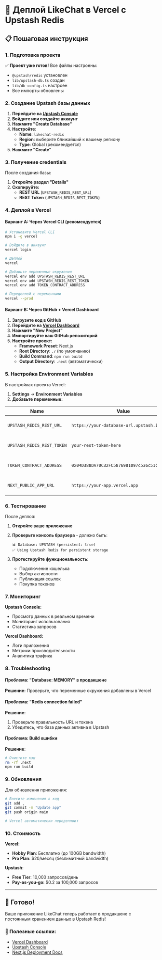 # 🚀 Деплой LikeChat в Vercel с Upstash Redis

## 📋 Пошаговая инструкция

### 1. Подготовка проекта

✅ **Проект уже готов!** Все файлы настроены:
- `@upstash/redis` установлен
- `lib/upstash-db.ts` создан
- `lib/db-config.ts` настроен
- Все импорты обновлены

### 2. Создание Upstash базы данных

1. **Перейдите на [Upstash Console](https://console.upstash.com/)**
2. **Войдите или создайте аккаунт**
3. **Нажмите "Create Database"**
4. **Настройте:**
   - **Name**: `likechat-redis`
   - **Region**: выберите ближайший к вашему региону
   - **Type**: Global (рекомендуется)
5. **Нажмите "Create"**

### 3. Получение credentials

После создания базы:

1. **Откройте раздел "Details"**
2. **Скопируйте:**
   - **REST URL** (`UPSTASH_REDIS_REST_URL`)
   - **REST Token** (`UPSTASH_REDIS_REST_TOKEN`)

### 4. Деплой в Vercel

#### Вариант A: Через Vercel CLI (рекомендуется)

```bash
# Установите Vercel CLI
npm i -g vercel

# Войдите в аккаунт
vercel login

# Деплой
vercel

# Добавьте переменные окружения
vercel env add UPSTASH_REDIS_REST_URL
vercel env add UPSTASH_REDIS_REST_TOKEN
vercel env add TOKEN_CONTRACT_ADDRESS

# Передеплой с переменными
vercel --prod
```

#### Вариант B: Через GitHub + Vercel Dashboard

1. **Загрузите код в GitHub**
2. **Перейдите на [Vercel Dashboard](https://vercel.com/dashboard)**
3. **Нажмите "New Project"**
4. **Импортируйте ваш GitHub репозиторий**
5. **Настройте проект:**
   - **Framework Preset**: Next.js
   - **Root Directory**: `./` (по умолчанию)
   - **Build Command**: `npm run build`
   - **Output Directory**: `.next` (автоматически)

### 5. Настройка Environment Variables

В настройках проекта Vercel:

1. **Settings** → **Environment Variables**
2. **Добавьте переменные:**

| Name | Value | Environment |
|------|-------|-------------|
| `UPSTASH_REDIS_REST_URL` | `https://your-database-url.upstash.io` | Production, Preview, Development |
| `UPSTASH_REDIS_REST_TOKEN` | `your-rest-token-here` | Production, Preview, Development |
| `TOKEN_CONTRACT_ADDRESS` | `0x04D388DA70C32FC5876981097c536c51c8d3D236` | Production, Preview, Development |
| `NEXT_PUBLIC_APP_URL` | `https://your-app.vercel.app` | Production, Preview, Development |

### 6. Тестирование

После деплоя:

1. **Откройте ваше приложение**
2. **Проверьте консоль браузера** - должно быть:
   ```
   📊 Database: UPSTASH (persistent: true)
   ✅ Using Upstash Redis for persistent storage
   ```

3. **Протестируйте функциональность:**
   - Подключение кошелька
   - Выбор активности
   - Публикация ссылок
   - Покупка токенов

### 7. Мониторинг

**Upstash Console:**
- Просмотр данных в реальном времени
- Мониторинг использования
- Статистика запросов

**Vercel Dashboard:**
- Логи приложения
- Метрики производительности
- Аналитика трафика

### 8. Troubleshooting

#### Проблема: "Database: MEMORY" в продакшене
**Решение:** Проверьте, что переменные окружения добавлены в Vercel

#### Проблема: "Redis connection failed"
**Решение:** 
1. Проверьте правильность URL и токена
2. Убедитесь, что база данных активна в Upstash

#### Проблема: Build ошибки
**Решение:**
```bash
# Очистите кэш
rm -rf .next
npm run build
```

### 9. Обновления

Для обновления приложения:

```bash
# Внесите изменения в код
git add .
git commit -m "Update app"
git push origin main

# Vercel автоматически передеплоит
```

### 10. Стоимость

**Vercel:**
- **Hobby Plan**: Бесплатно (до 100GB bandwidth)
- **Pro Plan**: $20/месяц (безлимитный bandwidth)

**Upstash:**
- **Free Tier**: 10,000 запросов/день
- **Pay-as-you-go**: $0.2 за 100,000 запросов

---

## 🎉 Готово!

Ваше приложение LikeChat теперь работает в продакшене с постоянным хранением данных в Upstash Redis!

### 🔗 Полезные ссылки:
- [Vercel Dashboard](https://vercel.com/dashboard)
- [Upstash Console](https://console.upstash.com/)
- [Next.js Deployment Docs](https://nextjs.org/docs/deployment)
